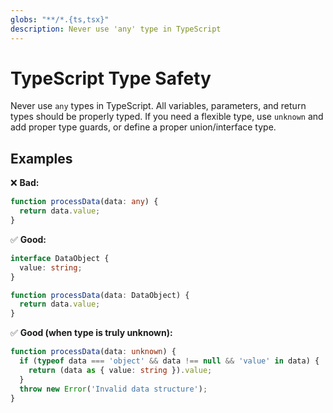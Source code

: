 ```yaml
---
globs: "**/*.{ts,tsx}"
description: Never use 'any' type in TypeScript
---
```


# TypeScript Type Safety

Never use `any` types in TypeScript. All variables, parameters, and return types should be properly typed. If you need a flexible type, use `unknown` and add proper type guards, or define a proper union/interface type.

## Examples

❌ **Bad:**
```typescript
function processData(data: any) {
  return data.value;
}
```

✅ **Good:**
```typescript
interface DataObject {
  value: string;
}

function processData(data: DataObject) {
  return data.value;
}
```

✅ **Good (when type is truly unknown):**
```typescript
function processData(data: unknown) {
  if (typeof data === 'object' && data !== null && 'value' in data) {
    return (data as { value: string }).value;
  }
  throw new Error('Invalid data structure');
}
```